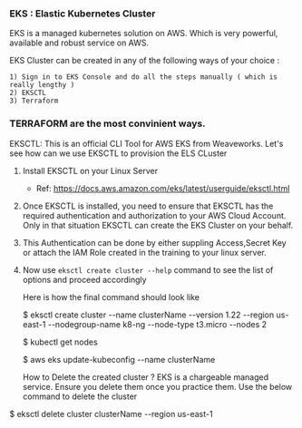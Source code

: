 ### EKS : Elastic Kubernetes Cluster

EKS is a managed kubernetes solution on AWS. Which is very powerful, available and robust service on AWS.

EKS Cluster can be created in any of the following ways of your choice :

    1) Sign in to EKS Console and do all the steps manually ( which is really lengthy )
    2) EKSCTL
    3) Terraform

### TERRAFORM are the most convinient ways.

EKSCTL: This is an official CLI Tool for AWS EKS from Weaveworks.
Let's see how can we use EKSCTL to provision the ELS CLuster

1) Install EKSCTL on your Linux Server 
    
    * Ref: https://docs.aws.amazon.com/eks/latest/userguide/eksctl.html

2) Once EKSCTL is installed, you need to ensure that EKSCTL has the required authentication and authorization to your AWS Cloud Account.
   Only in that situation EKSCTL can create the EKS Cluster on your behalf.

3) This Authentication can be done by either suppling Access,Secret Key or attach the IAM Role created in the training to your linux server.

4) Now use `eksctl create cluster --help` command to see the list of options and proceed accordingly

   Here is how the final command should look like

    $ eksctl create cluster --name clusterName --version 1.22 --region us-east-1 --nodegroup-name k8-ng --node-type t3.micro --nodes 2

    $ kubectl get nodes 

    $ aws eks update-kubeconfig --name clusterName

    How to Delete the created cluster ?
EKS is a chargeable managed service. Ensure you delete them once you practice them. Use the below command to delete the cluster

$ eksctl delete cluster clusterName --region us-east-1